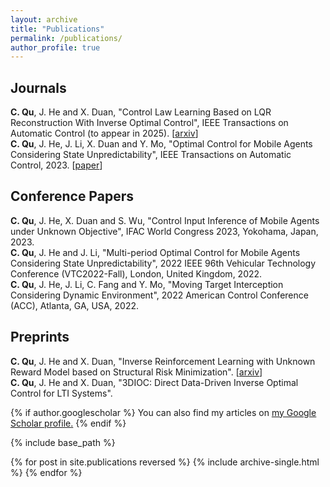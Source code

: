 ```yaml
---
layout: archive
title: "Publications"
permalink: /publications/
author_profile: true
---
```

## Journals  
**C. Qu**, J. He and X. Duan, "Control Law Learning Based on LQR Reconstruction With Inverse Optimal Control", IEEE Transactions on Automatic Control (to appear in 2025). \[[arxiv](https://arxiv.org/abs/2312.16572)\]  
**C. Qu**, J. He, J. Li, X. Duan and Y. Mo, "Optimal Control for Mobile Agents Considering State Unpredictability", IEEE Transactions on Automatic Control, 2023. \[[paper](https://ieeexplore.ieee.org/abstract/document/10363359)\]  


## Conference Papers
**C. Qu**, J. He, X. Duan and S. Wu, "Control Input Inference of Mobile Agents under Unknown Objective", IFAC World Congress 2023, Yokohama, Japan, 2023.  
**C. Qu**, J. He and J. Li, "Multi-period Optimal Control for Mobile Agents Considering State Unpredictability", 2022 IEEE 96th Vehicular Technology Conference (VTC2022-Fall), London, United Kingdom, 2022.  
**C. Qu**, J. He, J. Li, C. Fang and Y. Mo, "Moving Target Interception Considering Dynamic Environment", 2022 American Control Conference (ACC), Atlanta, GA, USA, 2022.

## Preprints  
**C. Qu**, J. He and X. Duan, "Inverse Reinforcement Learning with Unknown Reward Model based on Structural Risk Minimization". \[[arxiv](https://arxiv.org/abs/2312.16566)\]  
**C. Qu**, J. He and X. Duan, "3DIOC: Direct Data-Driven Inverse Optimal Control for LTI Systems".

{% if author.googlescholar %}
  You can also find my articles on <u><a href="{{author.googlescholar}}">my Google Scholar profile</a>.</u>
{% endif %}

{% include base_path %}

{% for post in site.publications reversed %}
  {% include archive-single.html %}
{% endfor %}
